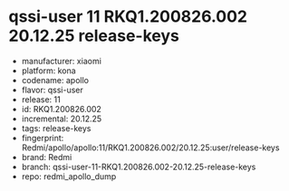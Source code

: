 # qssi-user 11 RKQ1.200826.002 20.12.25 release-keys
- manufacturer: xiaomi
- platform: kona
- codename: apollo
- flavor: qssi-user
- release: 11
- id: RKQ1.200826.002
- incremental: 20.12.25
- tags: release-keys
- fingerprint: Redmi/apollo/apollo:11/RKQ1.200826.002/20.12.25:user/release-keys
- brand: Redmi
- branch: qssi-user-11-RKQ1.200826.002-20.12.25-release-keys
- repo: redmi_apollo_dump
